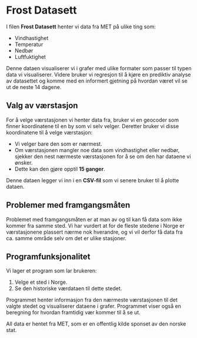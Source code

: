 # Frost Datasett

I filen **Frost Datasett** henter vi data fra MET på ulike ting som:

- Vindhastighet
- Temperatur
- Nedbør
- Luftfuktighet

Denne dataen visualiserer vi i grafer med ulike formater som passer til typen data vi visualiserer. Videre bruker vi regresjon til å kjøre en prediktiv analyse av datasettet og komme med en informert gjetning på hvordan været vil se ut de neste 14 dagene.

## Valg av værstasjon

For å velge værstasjonen vi henter data fra, bruker vi en geocoder som finner koordinatene til en by som vi selv velger. Deretter bruker vi disse koordinatene til å velge værstasjon:

- Vi velger bare den som er nærmest.
- Om værstasjonen mangler noe data som vindhastighet eller nedbør, sjekker den nest nærmeste værstasjonen for å se om den har dataene vi ønsker. 
- Dette kan den gjøre opptil **15 ganger**.

Denne dataen legger vi inn i en **CSV-fil** som vi senere bruker til å plotte dataen.

## Problemer med framgangsmåten

Problemet med framgangsmåten er at man av og til kan få data som ikke kommer fra samme sted. Vi har vurdert at for de fleste stedene i Norge er værstasjonene plassert nærme nok hverandre, og vi vil derfor få data fra ca. samme område selv om det er ulike stasjoner.

## Programfunksjonalitet

Vi lager et program som lar brukeren:

1. Velge et sted i Norge.
2. Se den historiske værdataen til dette stedet.

Programmet henter informasjon fra den nærmeste værstasjonen til det valgte stedet og visualiserer dataene i grafer. Programmet viser også en beregning for hvordan framtidig vær kommer til å se ut. 

All data er hentet fra MET, som er en offentlig kilde sponset av den norske stat.